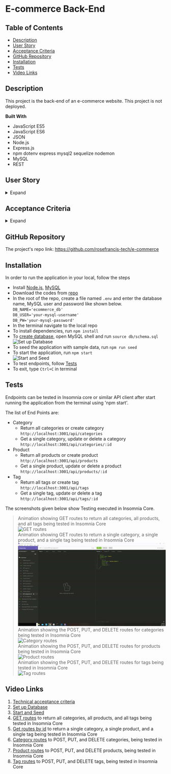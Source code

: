 # E-commerce Back-End

## Table of Contents
* [Description](#Description)
* [User Story](#User-Story)
* [Acceptance Criteria](#Acceptance-Criteria)
* [GitHub Repository](#GitHub-Repository)
* [Installation](#Installation)
* [Tests](#Tests)
* [Video Links](#Video-Links)


## Description 
This project is the back-end of an e-commerce website. This project is not deployed.

**Built With**
* JavaScript ES5  
* JavaScript ES6  
* JSON
* Node.js 
* Express.js 
* npm dotenv express mysql2 sequelize nodemon
* MySQL
* REST

## User Story

<details>
<summary>Expand</summary>  

    AS A manager at an internet retail company
    I WANT a back end for my e-commerce website that uses the latest technologies
    SO THAT my company can compete with other e-commerce companies
</details>

## Acceptance Criteria

<details>
<summary>Expand</summary>  

    GIVEN a functional Express.js API
    WHEN I add my database name, MySQL username, and MySQL password to an environment variable file
    THEN I am able to connect to a database using Sequelize
    WHEN I enter schema and seed commands
    THEN a development database is created and is seeded with test data
    WHEN I enter the command to invoke the application
    THEN my server is started and the Sequelize models are synced to the MySQL database
    WHEN I open API GET routes in Insomnia Core for categories, products, or tags
    THEN the data for each of these routes is displayed in a formatted JSON
    WHEN I test API POST, PUT, and DELETE routes in Insomnia Core
    THEN I am able to successfully create, update, and delete data in my database
</details>

## GitHub Repository
The project's repo link: https://github.com/rosefrancis-tech/e-commerce

## Installation
In order to run the application in your local, follow the steps
* Install [Node.js](https://nodejs.org/en/), [MySQL](https://dev.mysql.com/downloads/windows/installer/8.0.html)
* Download the codes from [repo](https://github.com/rosefrancis-tech/e-commerce)
* In the root of the repo, create a file named `.env` and enter the database name, MySQL user and password like shown below.  
`DB_NAME='ecommerce_db'`  
`DB_USER='your-mysql-username'`  
`DB_PW='your-mysql-password'`  
* In the terminal navigate to the local repo 
* To install dependencies, run `npm install`
* To [create database](https://drive.google.com/file/d/1Z5hmoqcAQ3qq2GC4aOYkCr6VuG4_HmWX/view?usp=sharing), open MySQL shell and run `source db/schema.sql`  
![Set up Database](/assets/images/setUpDatabase.gif)
* To seed the application with sample data, run `npm run seed`
* To start the application, run `npm start`  
![Start and Seed](/assets/images/Start-Seed.gif)
* To test endpoints, follow [Tests](#Tests)
* To exit, type `Ctrl+C` in terminal  

## Tests

Endpoints can be tested in Insomnia core or similar API client after start running the application from the terminal using 'npm start'.

The list of End Points are:
* Category
    * Return all categories or create category  
        `http://localhost:3001/api/categories` 
    * Get a single category, update or delete a category  
        `http://localhost:3001/api/categories/:id`
* Product
    * Return all products or create product  
        `http://localhost:3001/api/products`  
    * Get a single product, update or delete a product  
        `http://localhost:3001/api/products/:id`
* Tag
    * Return all tags or create tag  
        `http://localhost:3001/api/tags`  
    * Get a single tag, update or delete a tag  
        `http://localhost:3001/api/tags/:id`  

The screenshots given below show Testing executed in Insomnia Core.    
> Animation showing GET routes to return all categories, all products, and all tags being tested in Insomnia Core  
![GET routes](/assets/images/GET-all-models.gif)  
> Animation showing GET routes to return a single category, a single product, and a single tag being tested in Insomnia Core  
![Get routes by id](/assets/images/GET-by-id.gif)  
> Animation showing the POST, PUT, and DELETE routes for categories being tested in Insomnia Core  
![Category routes](/assets/images/POST-PUT-DELETE-category.gif)  
> Animation showing the POST, PUT, and DELETE routes for products being tested in Insomnia Core   
![Product routes](/assets/images/POST-PUT-DELETE-product.gif)  
> Animation showing the POST, PUT, and DELETE routes for tags being tested in Insomnia Core  
![Tag routes](/assets/images/POST-PUT-DELETE-tag.gif)  

## Video Links

1. [Technical acceptance criteria](https://drive.google.com/file/d/10D1m-odInhGbG-ntK111bcRiak8oBZ7Y/view?usp=sharing)
2. [Set up Database](https://drive.google.com/file/d/1Z5hmoqcAQ3qq2GC4aOYkCr6VuG4_HmWX/view?usp=sharing)
3. [Start and Seed](https://drive.google.com/file/d/1xaby8Zm2IMsie3iGWI3rH932ihzES0lZ/view?usp=sharing)
4. [GET routes](https://drive.google.com/file/d/1ouur7fNtbI1g9ZchEe-SM9dd8CzSDStt/view?usp=sharing) to return all categories, all products, and all tags being tested in Insomnia Core
5. [Get routes by id](https://drive.google.com/file/d/1U52CSpug9DoC9stL12tKZPRByAF_khl5/view?usp=sharing) to return a single category, a single product, and a single tag being tested in Insomnia Core
6. [Category routes](https://drive.google.com/file/d/1UCELBBtd0VoF6D1huoPDUow1lESHldn7/view?usp=sharing) to POST, PUT, and DELETE categories, being tested in Insomnia Core
7. [Product routes](https://drive.google.com/file/d/1a0jU1GgFtHsHmkdgNm-mYXfNN1jMWJYm/view?usp=sharing) to POST, PUT, and DELETE products, being tested in Insomnia Core
8. [Tag routes](https://drive.google.com/file/d/15FsipZ_IPN_uuiN2rOrhORqiE7YTqsVA/view?usp=sharing) to POST, PUT, and DELETE tags, being tested in Insomnia Core  
